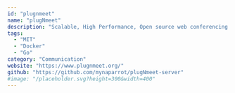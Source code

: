 ```yaml
---
id: "plugnmeet"
name: "plugNmeet"
description: "Scalable, High Performance, Open source web conferencing system."
tags:
  - "MIT"
  - "Docker"
  - "Go"
category: "Communication"
website: "https://www.plugnmeet.org/"
github: "https://github.com/mynaparrot/plugNmeet-server"
#image: "/placeholder.svg?height=300&width=400"
---
```


